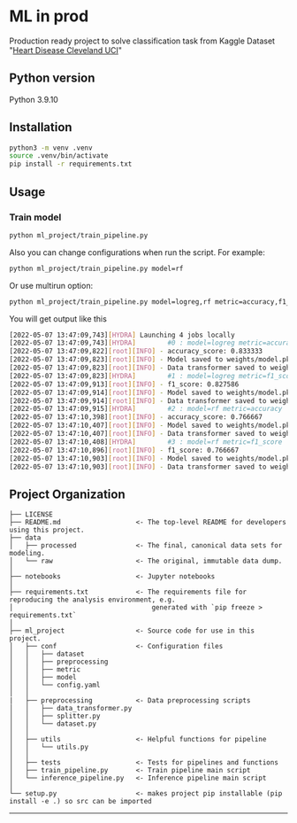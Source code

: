 # ML in prod
Production ready project to solve classification task from Kaggle Dataset "[Heart Disease Cleveland UCI](https://www.kaggle.com/datasets/cherngs/heart-disease-cleveland-uci)"

## Python version 
Python 3.9.10

## Installation
```bash
python3 -m venv .venv
source .venv/bin/activate
pip install -r requirements.txt
```

## Usage
### Train model
```bash
python ml_project/train_pipeline.py
```
Also you can change configurations when run the script. For example:
```bash
python ml_project/train_pipeline.py model=rf
```
Or use multirun option:
```bash
python ml_project/train_pipeline.py model=logreg,rf metric=accuracy,f1_score --multyrun
```
You will get output like this
```bash
[2022-05-07 13:47:09,743][HYDRA] Launching 4 jobs locally
[2022-05-07 13:47:09,743][HYDRA]        #0 : model=logreg metric=accuracy
[2022-05-07 13:47:09,822][root][INFO] - accuracy_score: 0.833333
[2022-05-07 13:47:09,823][root][INFO] - Model saved to weights/model.pkl
[2022-05-07 13:47:09,823][root][INFO] - Data transformer saved to weights/data_transformer.pkl
[2022-05-07 13:47:09,823][HYDRA]        #1 : model=logreg metric=f1_score
[2022-05-07 13:47:09,913][root][INFO] - f1_score: 0.827586
[2022-05-07 13:47:09,914][root][INFO] - Model saved to weights/model.pkl
[2022-05-07 13:47:09,914][root][INFO] - Data transformer saved to weights/data_transformer.pkl
[2022-05-07 13:47:09,915][HYDRA]        #2 : model=rf metric=accuracy
[2022-05-07 13:47:10,398][root][INFO] - accuracy_score: 0.766667
[2022-05-07 13:47:10,407][root][INFO] - Model saved to weights/model.pkl
[2022-05-07 13:47:10,407][root][INFO] - Data transformer saved to weights/data_transformer.pkl
[2022-05-07 13:47:10,408][HYDRA]        #3 : model=rf metric=f1_score
[2022-05-07 13:47:10,896][root][INFO] - f1_score: 0.766667
[2022-05-07 13:47:10,903][root][INFO] - Model saved to weights/model.pkl
[2022-05-07 13:47:10,903][root][INFO] - Data transformer saved to weights/data_transformer.pkl
```

Project Organization
------------
    ├── LICENSE
    ├── README.md                   <- The top-level README for developers using this project.
    ├── data
    │   ├── processed               <- The final, canonical data sets for modeling.
    │   └── raw                     <- The original, immutable data dump.
    │
    ├── notebooks                   <- Jupyter notebooks
    │
    ├── requirements.txt            <- The requirements file for reproducing the analysis environment, e.g.
    │                                   generated with `pip freeze > requirements.txt`
    │
    ├── ml_project                  <- Source code for use in this project.
    │   ├── conf                    <- Configuration files
    │   │   ├── dataset         
    │   │   ├── preprocessing   
    │   │   ├── metric         
    │   │   ├── model           
    │   │   └── config.yaml
    │   │ 
    |   ├── preprocessing           <- Data preprocessing scripts
    │   │   ├── data_transformer.py 
    │   │   ├── splitter.py
    │   │   └── dataset.py
    │   │
    │   ├── utils                   <- Helpful functions for pipeline
    │   │   └── utils.py
    │   │
    │   ├── tests                   <- Tests for pipelines and functions
    │   ├── train_pipeline.py       <- Train pipeline main script
    │   └── inference_pipeline.py   <- Inference pipeline main script
    │
    └── setup.py                    <- makes project pip installable (pip install -e .) so src can be imported
--------
